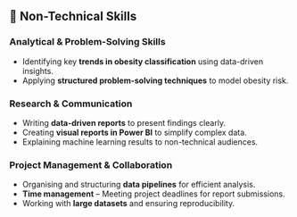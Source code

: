 ## 🔹 Non-Technical Skills  

### **Analytical & Problem-Solving Skills**
- Identifying key **trends in obesity classification** using data-driven insights.  
- Applying **structured problem-solving techniques** to model obesity risk.  

### **Research & Communication**
- Writing **data-driven reports** to present findings clearly.  
- Creating **visual reports in Power BI** to simplify complex data.  
- Explaining machine learning results to non-technical audiences.  

### **Project Management & Collaboration**
- Organising and structuring **data pipelines** for efficient analysis.  
- **Time management** – Meeting project deadlines for report submissions.  
- Working with **large datasets** and ensuring reproducibility.  
